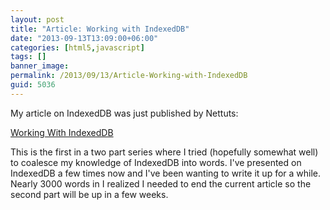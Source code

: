 ```yaml
---
layout: post
title: "Article: Working with IndexedDB"
date: "2013-09-13T13:09:00+06:00"
categories: [html5,javascript]
tags: []
banner_image: 
permalink: /2013/09/13/Article-Working-with-IndexedDB
guid: 5036
---
```


<p>
My article on IndexedDB was just published by Nettuts:
</p>

<p>
<a href="http://net.tutsplus.com/tutorials/javascript-ajax/working-with-indexeddb/">Working With IndexedDB</a>
</p>

<p>
This is the first in a two part series where I tried (hopefully somewhat well) to coalesce my knowledge of IndexedDB into words. I've presented on IndexedDB a few times now and I've been wanting to write it up for a while. Nearly 3000 words in I realized I needed to end the current article so the second part will be up in a few weeks.
</p>